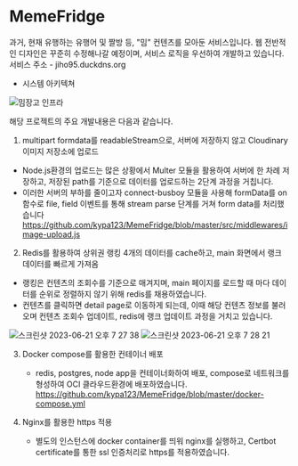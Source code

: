 # MemeFridge

과거, 현재 유행하는 유행어 및 짤방 등, "밈" 컨텐츠를 모아둔 서비스입니다.
웹 전반적인 디자인은 꾸준히 수정해나갈 예정이며, 서비스 로직을 우선하여 개발하고 있습니다.
서비스 주소 - jiho95.duckdns.org

- 시스템 아키텍쳐

![밈장고 인프라](https://github.com/kypa123/MemeFridge/assets/86966661/d25d867c-f8bf-45b1-acb7-f72c79dfa7f0)


해당 프로젝트의 주요 개발내용은 다음과 같습니다.

1. multipart formdata를 readableStream으로, 서버에 저장하지 않고 Cloudinary 이미지 저장소에 업로드
  - Node.js환경의 업로드는 많은 상황에서 Multer 모듈을 활용하여 서버에 한 차례 저장하고, 저장된 path를 기준으로 데이터를 업로드하는 2단계 과정을 거칩니다.
  - 이러한 서버의 부하를 줄이고자 connect-busboy 모듈을 사용해 formData를 on 함수로 file, field 이벤트를 통해 stream parse 단계를 거쳐 form data를 처리했습니다
    https://github.com/kypa123/MemeFridge/blob/master/src/middlewares/image-upload.js
    
2. Redis를 활용하여 상위권 랭킹 4개의 데이터를 cache하고, main 화면에서 랭크 데이터를 빠르게 가져옴
  - 랭킹은 컨텐츠의 조회수를 기준으로 매겨지며, main 페이지를 로드할 때 마다 데이터를 순위로 정렬하지 않기 위해 redis를 채용하였습니다.
  - 컨텐츠를 클릭하면 detail page로 이동하게 되는데, 이때 해당 컨텐츠 정보를 불러오며 컨텐츠 조회수 업데이트, redis에 랭크 업데이트 과정을 거치고 있습니다.
    
![스크린샷 2023-06-21 오후 7 27 38](https://github.com/kypa123/MemeFridge/assets/86966661/a18952c5-868c-4915-890f-8ed9f55b33f9)
![스크린샷 2023-06-21 오후 7 28 21](https://github.com/kypa123/MemeFridge/assets/86966661/51f44770-bb85-4e2a-9c92-3a9829762ea0)

      
3. Docker compose를 활용한 컨테이너 배포
   - redis, postgres, node app을 컨테이너화하여 배포, compose로 네트워크를 형성하여 OCI 클라우드환경에 배포하였습니다.
  https://github.com/kypa123/MemeFridge/blob/master/docker-compose.yml


4. Nginx를 활용한 https 적용
   - 별도의 인스턴스에 docker container를 띄워 nginx를 실행하고, Certbot certificate를 통한 ssl 인증처리로 https를 적용하였습니다.
